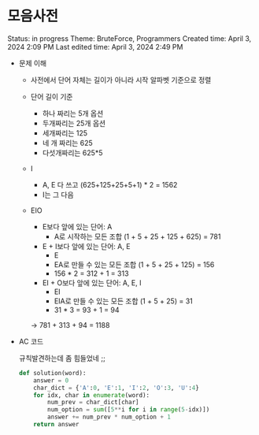 # 모음사전

Status: in progress
Theme: BruteForce, Programmers
Created time: April 3, 2024 2:09 PM
Last edited time: April 3, 2024 2:49 PM

- 문제 이해
    - 사전에서 단어 자체는 길이가 아니라 시작 알파벳 기준으로 정렬
    - 단어 길이 기준
        - 하나 짜리는 5개 옵션
        - 두개짜리는 25개 옵션
        - 세개짜리는 125
        - 네 개 짜리는 625
        - 다섯개짜리는 625*5
    - I
        - A, E 다 쓰고 (625+125+25+5+1) * 2 = 1562
        - I는 그 다음
    - EIO
        - E보다 앞에 있는 단어: A
            - A로 시작하는 모든 조합 (1 + 5 + 25 + 125 + 625) = 781
        - E + I보다 앞에 있는 단어: A, E
            - E
            - EA로 만들 수 있는 모든 조합 (1 + 5 + 25 + 125) = 156
            - 156 * 2 = 312 + 1 = 313
        - EI + O보다 앞에 있는 단어: A, E, I
            - EI
            - EIA로 만들 수 있는 모든 조합 (1 + 5 + 25) = 31
            - 31 * 3 = 93 + 1 = 94
        
        → 781 + 313 + 94 = 1188 
        
- AC 코드
    
    규칙발견하는데 좀 힘들었네 ;;
    
    ```python
    def solution(word):
        answer = 0
        char_dict = {'A':0, 'E':1, 'I':2, 'O':3, 'U':4}
        for idx, char in enumerate(word):
            num_prev = char_dict[char]
            num_option = sum([5**i for i in range(5-idx)])
            answer += num_prev * num_option + 1
        return answer
    ```
